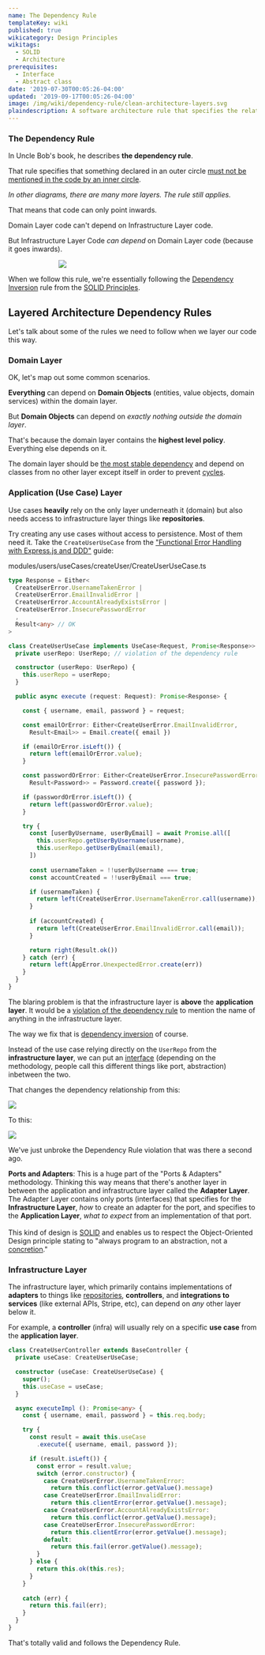 ```yaml
---
name: The Dependency Rule
templateKey: wiki
published: true
wikicategory: Design Principles
wikitags:
  - SOLID
  - Architecture
prerequisites:
  - Interface
  - Abstract class
date: '2019-07-30T00:05:26-04:00'
updated: '2019-09-17T00:05:26-04:00'
image: /img/wiki/dependency-rule/clean-architecture-layers.svg
plaindescription: A software architecture rule that specifies the relationship between layers, namely that an inner layer should never rely on anything from an outer layer. 
---
```


### The Dependency Rule

In Uncle Bob's book, he describes **the dependency rule**.

That rule specifies that something declared in an outer circle <u>must not be mentioned in the code by an inner circle</u>.

_In other diagrams, there are many more layers. The rule still applies._

That means that code can only point inwards.

Domain Layer code can't depend on Infrastructure Layer code.

But Infrastructure Layer Code _can depend_ on Domain Layer code (because it goes inwards).

<div style="max-width: 300px;margin: 0 auto;">
  <img src="/img/wiki/dependency-rule/the-dependency-rule.svg"/>
</div>

When we follow this rule, we're essentially following the [Dependency Inversion](dependency-inversion/) rule from the [SOLID Principles](/articles/solid-principles/solid-typescript/).

## Layered Architecture Dependency Rules

Let's talk about some of the rules we need to follow when we layer our code this way. 

### Domain Layer

OK, let's map out some common scenarios.

**Everything** can depend on **Domain Objects** (entities, value objects, domain services) within the domain layer.

But **Domain Objects** can depend on _exactly nothing outside the domain layer_.

That's because the domain layer contains the **highest level policy**. Everything else depends on it.

The domain layer should be [the most stable dependency](/wiki/stable-dependency-principle/) and depend on classes from no other layer except itself in order to prevent [cycles](/wiki/acyclic-dependencies-principle/).


### Application (Use Case) Layer

Use cases **heavily** rely on the only layer underneath it (domain) but also needs access to infrastructure layer things like **repositories**.

Try creating any use cases without access to persistence. Most of them need it. Take the `CreateUserUseCase` from the ["Functional Error Handling with Express.js and DDD"](/articles/enterprise-typescript-nodejs/functional-error-handling/) guide:

<div class="filename">modules/users/useCases/createUser/CreateUserUseCase.ts</div>

```typescript
type Response = Either<
  CreateUserError.UsernameTakenError | 
  CreateUserError.EmailInvalidError | 
  CreateUserError.AccountAlreadyExistsError |
  CreateUserError.InsecurePasswordError
  , 
  Result<any> // OK 
>

class CreateUserUseCase implements UseCase<Request, Promise<Response>> {
  private userRepo: UserRepo; // violation of the dependency rule

  constructor (userRepo: UserRepo) {
    this.userRepo = userRepo;
  }

  public async execute (request: Request): Promise<Response> {

    const { username, email, password } = request;

    const emailOrError: Either<CreateUserError.EmailInvalidError, 
      Result<Email>> = Email.create({ email })

    if (emailOrError.isLeft()) {
      return left(emailOrError.value);
    }

    const passwordOrError: Either<CreateUserError.InsecurePasswordError, 
      Result<Password>> = Password.create({ password });

    if (passwordOrError.isLeft()) {
      return left(passwordOrError.value);
    }

    try {
      const [userByUsername, userByEmail] = await Promise.all([
        this.userRepo.getUserByUsername(username),
        this.userRepo.getUserByEmail(email),
      ])
  
      const usernameTaken = !!userByUsername === true;
      const accountCreated = !!userByEmail === true;

      if (usernameTaken) {
        return left(CreateUserError.UsernameTakenError.call(username));
      }
  
      if (accountCreated) {
        return left(CreateUserError.EmailInvalidError.call(email));
      }

      return right(Result.ok())
    } catch (err) {
      return left(AppError.UnexpectedError.create(err))
    }
  }
}
```

The blaring problem is that the infrastructure layer is **above** the **application layer**. It would be a <u>violation of the dependency rule</u> to mention the name of anything in the infrastructure layer.

The way we fix that is [dependency inversion](/articles/tutorials/dependency-injection-inversion-explained/) of course.

Instead of the use case relying directly on the `UserRepo` from the **infrastructure layer**, we can put an <u>interface</u> (depending on the methodology, people call this different things like port, abstraction) inbetween the two. 

That changes the dependency relationship from this:

![](/img/wiki/dependency-rule/dr-violation.svg)

To this:

![](/img/wiki/dependency-rule/dr-fixed.svg)

We've just unbroke the Dependency Rule violation that was there a second ago.

<p class="special-quote"><b>Ports and Adapters</b>: This is a huge part of the "Ports & Adapters" methodology. Thinking this way means that there's another layer in between the application and infrastructure layer called the <b>Adapter Layer</b>. The Adapter Layer contains only ports (interfaces) that specifies for the <b>Infrastructure Layer</b>, <i>how</i> to create an adapter for the port, and specifies to the <b>Application Layer</b>, <i>what to expect</i> from an implementation of that port. <br/><br/>This kind of design is <a href="/articles/solid-principles/solid-typescript/">SOLID</a> and enables us to respect the Object-Oriented Design principle stating to "always program to an abstraction, not a <a href="/wiki/concrete-class/">concretion</a>."</p>

### Infrastructure Layer

The infrastructure layer, which primarily contains implementations of **adapters** to things like [repositories](/articles/typescript-domain-driven-design/repository-dto-mapper/), **controllers**, and **integrations to services** (like external APIs, Stripe, etc), can depend on _any_ other layer below it.

For example, a **controller** (infra) will usually rely on a specific **use case** from the **application layer**.

```typescript
class CreateUserController extends BaseController {
  private useCase: CreateUserUseCase;

  constructor (useCase: CreateUserUseCase) {
    super();
    this.useCase = useCase;
  }

  async executeImpl (): Promise<any> {
    const { username, email, password } = this.req.body;

    try {
      const result = await this.useCase
        .execute({ username, email, password });

      if (result.isLeft()) {
        const error = result.value;
        switch (error.constructor) {
          case CreateUserError.UsernameTakenError:
            return this.conflict(error.getValue().message)
          case CreateUserError.EmailInvalidError:
            return this.clientError(error.getValue().message);
          case CreateUserError.AccountAlreadyExistsError:
            return this.conflict(error.getValue().message);
          case CreateUserError.InsecurePasswordError:
            return this.clientError(error.getValue().message);
          default:
            return this.fail(error.getValue().message);
        }
      } else {
        return this.ok(this.res);
      }
    } 
    
    catch (err) {
      return this.fail(err);
    }
  }
}
```

That's totally valid and follows the Dependency Rule.